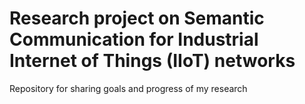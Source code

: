 # Research project on Semantic Communication for Industrial Internet of Things (IIoT) networks

Repository for sharing goals and progress of my research

